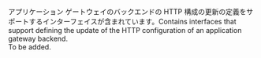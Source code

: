 <Namespace Name="Microsoft.Azure.Management.Network.Fluent.ApplicationGatewayBackendHttpConfiguration.UpdateDefinition">
  <Docs>
    <summary><span data-ttu-id="3437d-101">アプリケーション ゲートウェイのバックエンドの HTTP 構成の更新の定義をサポートするインターフェイスが含まれています。</span><span class="sxs-lookup"><span data-stu-id="3437d-101">Contains interfaces that support defining the update of the HTTP configuration of an application gateway backend.</span></span></summary> 
    <remarks>To be added.</remarks>
  </Docs>
</Namespace>
